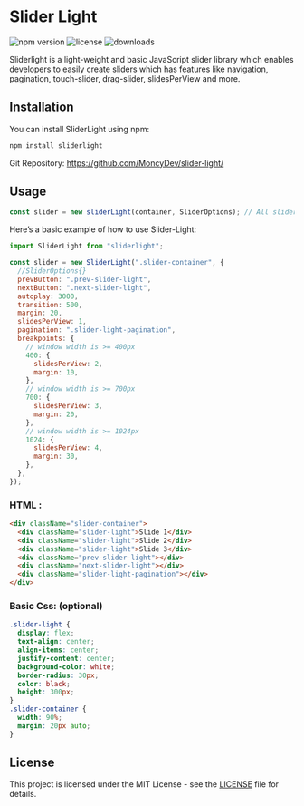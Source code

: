 # Slider Light

![npm version](https://img.shields.io/npm/v/sliderlight.svg)
![license](https://img.shields.io/github/license/MoncyDev/slider-light)
![downloads](https://img.shields.io/npm/dm/sliderlight.svg)

Sliderlight is a light-weight and basic JavaScript slider library which enables developers to easily create sliders which has features like navigation, pagination, touch-slider, drag-slider, slidesPerView and more.

## Installation

You can install SliderLight using npm:

```bash
npm install sliderlight
```

Git Repository: https://github.com/MoncyDev/slider-light/

## Usage

```javascript
const slider = new sliderLight(container, SliderOptions); // All slider options are optional
```

Here’s a basic example of how to use Slider-Light:

```javascript
import SliderLight from "sliderlight";

const slider = new SliderLight(".slider-container", {
  //SliderOptions{}
  prevButton: ".prev-slider-light",
  nextButton: ".next-slider-light",
  autoplay: 3000,
  transition: 500,
  margin: 20,
  slidesPerView: 1,
  pagination: ".slider-light-pagination",
  breakpoints: {
    // window width is >= 400px
    400: {
      slidesPerView: 2,
      margin: 10,
    },
    // window width is >= 700px
    700: {
      slidesPerView: 3,
      margin: 20,
    },
    // window width is >= 1024px
    1024: {
      slidesPerView: 4,
      margin: 30,
    },
  },
});
```

### HTML :

```html
<div className="slider-container">
  <div className="slider-light">Slide 1</div>
  <div className="slider-light">Slide 2</div>
  <div className="slider-light">Slide 3</div>
  <div className="prev-slider-light"></div>
  <div className="next-slider-light"></div>
  <div className="slider-light-pagination"></div>
</div>
```

### Basic Css: (optional)

```css
.slider-light {
  display: flex;
  text-align: center;
  align-items: center;
  justify-content: center;
  background-color: white;
  border-radius: 30px;
  color: black;
  height: 300px;
}
.slider-container {
  width: 90%;
  margin: 20px auto;
}
```

## License

This project is licensed under the MIT License - see the [LICENSE](LICENSE) file for details.
